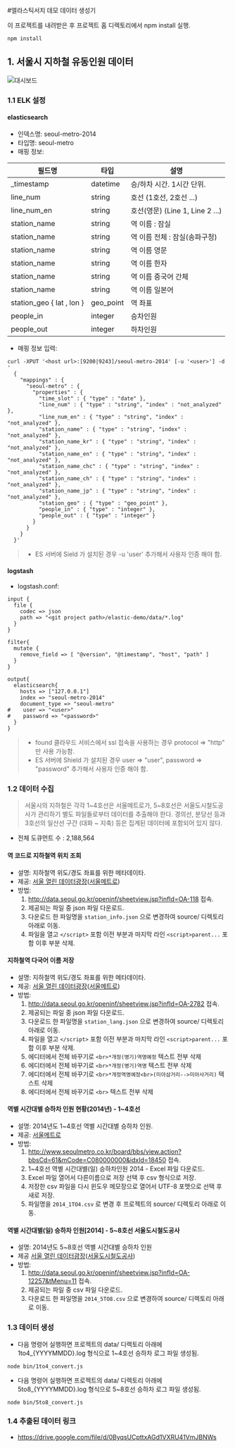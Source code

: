 #엘라스틱서치 데모 데이터 생성기

이 프로젝트를 내려받은 후 프로젝트 홈 디렉토리에서 npm install 실행.

```
npm install
```

## 1. 서울시 지하철 유동인원 데이터
![대시보드](https://github.com/kimjmin/elastic-demo/blob/master/img/seoul-metro-demo.png?raw=true)
### 1.1 ELK 설정
#### elasticsearch

- 인덱스명: seoul-metro-2014
- 타입명: seoul-metro
- 매핑 정보:

필드명 | 타입 | 설명
---- | ---- | ----
\_timestamp | datetime | 승/하차 시간. 1시간 단위.
line_num | string | 호선 (1호선, 2호선 ...)
line_num_en | string | 호선(영문) (Line 1, Line 2 ...)
station_name | string | 역 이름 : 잠실
station_name | string | 역 이름 전체 : 잠실(송파구청)
station_name | string | 역 이름 영문
station_name | string | 역 이름 한자
station_name | string | 역 이름 중국어 간체
station_name | string | 역 이름 일본어
station_geo { lat , lon } | geo_point | 역 좌표
people_in | integer | 승차인원
people_out | integer | 하차인원


- 매핑 정보 입력:

```
curl -XPUT '<host url>:[9200|9243]/seoul-metro-2014' [-u '<user>'] -d '
  {
    "mappings" : {
      "seoul-metro" : {
        "properties" : {
          "time_slot" : { "type" : "date" },
          "line_num" : { "type" : "string", "index" : "not_analyzed" },
          "line_num_en" : { "type" : "string", "index" : "not_analyzed" },
          "station_name" : { "type" : "string", "index" : "not_analyzed" },
          "station_name_kr" : { "type" : "string", "index" : "not_analyzed" },
          "station_name_en" : { "type" : "string", "index" : "not_analyzed" },
          "station_name_chc" : { "type" : "string", "index" : "not_analyzed" },
          "station_name_ch" : { "type" : "string", "index" : "not_analyzed" },
          "station_name_jp" : { "type" : "string", "index" : "not_analyzed" },
          "station_geo" : { "type" : "geo_point" },
          "people_in" : { "type" : "integer" },
          "people_out" : { "type" : "integer" }
        }
      }
    }
  }'
```

> - ES 서버에 Sield 가 설치된 경우 -u 'user' 추가해서 사용자 인증 해야 함.

#### logstash

- logstash.conf:

```
input {
  file {
    codec => json
    path => "<git project path>/elastic-demo/data/*.log"
  }
}

filter{
  mutate {
    remove_field => [ "@version", "@timestamp", "host", "path" ]
  }
}

output{
  elasticsearch{
    hosts => ["127.0.0.1"]
    index => "seoul-metro-2014"
    document_type => "seoul-metro"
#    user => "<user>"
#    password => "<password>"
  }
}
```

> - found 클라우드 서비스에서 ssl 접속을 사용하는 경우 protocol => "http" 만 사용 가능함.
> - ES 서버에 Shield 가 설치된 경우 user => "user", password => "password" 추가해서 사용자 인증 해야 함.


### 1.2 데이터 수집

> 서울시의 지하철은 각각 1~4호선은 서울메트로가, 5~8호선은 서울도시철도공사가 관리하기 별도 파일들로부터 데이터를 추출해야 한다.
> 경의선, 분당선 등과 3호선의 일산선 구간 (대화 ~ 지축) 등은 집계된 데이터에 포함되어 있지 않다.

- 전체 도큐먼트 수 : 2,188,564

#### 역 코드로 지하철역 위치 조회
- 설명: 지하철역 위도/경도 좌표를 위한 메타데이타.
- 제공: [서울 열린 데이터광장](http://data.seoul.go.kr)([서울메트로](http://www.seoulmetro.co.kr/))
- 방법:
  1. http://data.seoul.go.kr/openinf/sheetview.jsp?infId=OA-118 접속.
  1. 제공되는 파일 중 json 파일 다운로드.
  1. 다운로드 한 파일명을 `station_info.json` 으로 변경하여 source/ 디렉토리 아래로 이동.
  1. 파일을 열고 `</script>` 포함 이전 부분과 마지막 라인 `<script>parent...` 포함 이후 부분 삭제.


#### 지하철역 다국어 이름 저장
- 설명: 지하철역 위도/경도 좌표를 위한 메타데이타.
- 제공: [서울 열린 데이터광장](http://data.seoul.go.kr)([서울메트로](http://www.seoulmetro.co.kr/))
- 방법:
  1. http://data.seoul.go.kr/openinf/sheetview.jsp?infId=OA-2782 접속.
  1. 제공되는 파일 중 json 파일 다운로드.
  1. 다운로드 한 파일명을 `station_lang.json` 으로 변경하여 source/ 디렉토리 아래로 이동.
  1. 파일을 열고 `</script>` 포함 이전 부분과 마지막 라인 `<script>parent...` 포함 이후 부분 삭제.
  1. 에디터에서 전체 바꾸기로 `<br>*개정(병기)역명예정` 텍스트 전부 삭제
  1. 에디터에서 전체 바꾸기로 `<br>*개정(병기)역명` 텍스트 전부 삭제
  1. 에디터에서 전체 바꾸기로 `<br>*개정역명예정<br>(미아삼거리-->미아사거리)` 텍스트 삭제
  1. 에디터에서 전체 바꾸기로 `<br>` 텍스트 전부 삭제


#### 역별 시간대별 승하차 인원 현황(2014년) - 1~4호선
- 설명: 2014년도 1~4호선 역별 시간대별 승하차 인원.
- 제공: [서울메트로](http://www.seoulmetro.co.kr/)
- 방법:
  1. http://www.seoulmetro.co.kr/board/bbs/view.action?bbsCd=61&mCode=C080000000&idxId=18450 접속.
  1. 1~4호선 역별 시간대별(일) 승하차인원 2014 - Excel 파일 다운로드.
  1. Excel 파일 열어서 다른이름으로 저장 선택 후 csv 형식으로 저장.
  1. 저장한 csv 파일을 다시 윈도우 메모장으로 열어서 UTF-8 포맷으로 선택 후 새로 저장.
  1. 파일명을 `2014_1TO4.csv` 로 변경 후 프로젝트의 source/ 디렉토리 아래로 이동.


#### 역별 시간대별(일) 승하차 인원[2014] - 5~8호선 서울도시철도공사
- 설명: 2014년도 5~8호선 역별 시간대별 승하차 인원
- 제공 [서울 열린 데이터광장](http://data.seoul.go.kr)([서울도시철도공사](http://www.smrt.co.kr/))
- 방법:
  1. http://data.seoul.go.kr/openinf/sheetview.jsp?infId=OA-12257&tMenu=11 접속.
  1. 제공되는 파일 중 csv 파일 다운로드.
  1. 다운로드 한 파일명을 `2014_5TO8.csv` 으로 변경하여 source/ 디렉토리 아래로 이동.
  

### 1.3 데이터 생성
- 다음 명령어 실행하면 프로젝트의 data/ 디렉토리 아래에 1to4_{YYYYMMDD}.log 형식으로 1~4호선 승하차 로그 파일 생성됨.
```
node bin/1to4_convert.js
```
- 다음 명령어 실행하면 프로젝트의 data/ 디렉토리 아래에 5to8_{YYYYMMDD}.log 형식으로 5~8호선 승하차 로그 파일 생성됨.
```
node bin/5to8_convert.js
```

### 1.4 추출된 데이터 링크
- https://drive.google.com/file/d/0ByqsUCpttxAGd1VXRU41VmJBNWs

